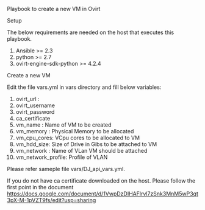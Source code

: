 

Playbook to create a new VM in Ovirt

Setup

The below requirements are needed on the host that executes this playbook.

1. Ansible >= 2.3
2. python >= 2.7
3. ovirt-engine-sdk-python >= 4.2.4


Create a new VM

 Edit the file vars.yml in vars directory and fill below variables:

   1. ovirt_url :
   2. ovirt_username
   3. ovirt_password
   4. ca_certificate  
   5. vm_name : Name of VM to be created
   6. vm_memory : Physical Memory to be allocated
   7. vm_cpu_cores: VCpu cores to be allocated to VM
   8. vm_hdd_size: Size of Drive in Gibs to be attached to VM
   9. vm_network : Name of VLan VM should be attached
  10. vm_network_profile: Profile of VLAN 

Please refer sameple file  vars/DJ_api_vars.yml.

 If you do not have ca certificate downloaded on the host. Please follow the first point in the document
 https://docs.google.com/document/d/1VwpDzDIHAFlrvl7zSnk3MnM5wP3qt3pX-M-1pVZT9fs/edit?usp=sharing  
